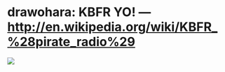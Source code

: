 <!--
id: 180193855
link: http://tumblr.atmos.org/post/180193855/drawohara-kbfr-yo
slug: drawohara-kbfr-yo
date: Fri Sep 04 2009 22:43:55 GMT-0700 (PDT)
publish: 2009-09-04
tags: 
title: drawohara:
KBFR YO!  — http://en.wikipedia.org/wiki/KBFR_%28pirate_radio%29
-->


drawohara:
KBFR YO!  — http://en.wikipedia.org/wiki/KBFR_%28pirate_radio%29
===========================================================================

![](http://www.tumblr.com/photo/1280/atmos/180193855/1/tumblr_kphdssVuQ91qz556t)

